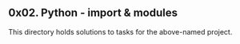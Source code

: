 ## 0x02. Python - import & modules

This directory holds solutions to tasks for the above-named project.
